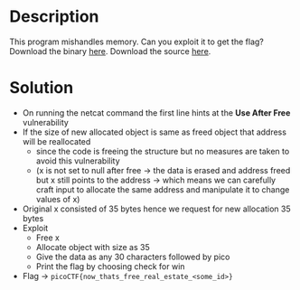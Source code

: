 # Description
This program mishandles memory. Can you exploit it to get the flag? Download the binary [here](https://artifacts.picoctf.net/c_tethys/6/chall). Download the source [here](https://artifacts.picoctf.net/c_tethys/6/chall.c).

# Solution
- On running the netcat command the first line hints at the **Use After Free** vulnerability
- If the size of new allocated object is same as freed object that address will be reallocated
	- since the code is freeing the structure but no measures are taken to avoid this vulnerability 
	- (x is not set to null after free -> the data is erased and address freed but x still points to the address -> which means we can carefully craft input to allocate the same address and manipulate it to change values of x)  
- Original x consisted of 35 bytes hence we request for new allocation 35 bytes
- Exploit
	- Free x
	- Allocate object with size as 35
	- Give the data as any 30 characters followed by pico
	- Print the flag by choosing check for win
- Flag -> `picoCTF{now_thats_free_real_estate_<some_id>}`

